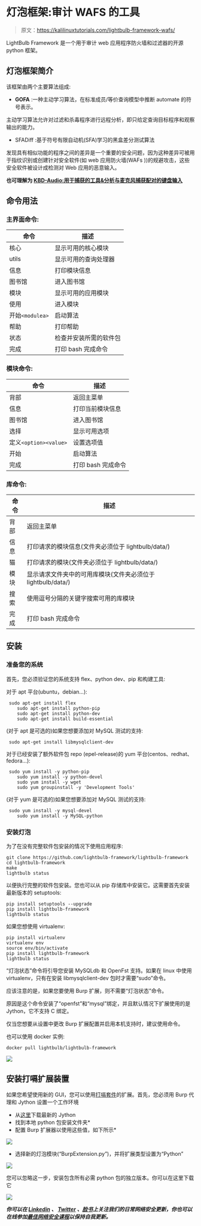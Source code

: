 # 灯泡框架:审计 WAFS 的工具

> 原文：<https://kalilinuxtutorials.com/lightbulb-framework-wafs/>

LightBulb Framework 是一个用于审计 web 应用程序防火墙和过滤器的开源 python 框架。

## **灯泡框架简介**

该框架由两个主要算法组成:

*   **GOFA** :一种主动学习算法，在标准成员/等价查询模型中推断 automate 的符号表示。

主动学习算法允许对过滤和杀毒程序进行远程分析，即只给定查询目标程序和观察输出的能力。

*   SFADiff :基于符号有限自动机(SFA)学习的黑盒差分测试算法

发现具有相似功能的程序之间的差异是一个重要的安全问题，因为这种差异可被用于指纹识别或创建针对安全软件(如 web 应用防火墙(WAFs ))的规避攻击，这些安全软件被设计成检测对 Web 应用的恶意输入。

**也可理解为 [KBD-Audio:用于捕获的工具&分析与麦克风捕获配对的键盘输入](https://kalilinuxtutorials.com/kbd-audio-keyboard-microphone-capture/)**

## **命令用法**

### **主界面命令:**

| 命令 | 描述 |
| --- | --- |
| 核心 | 显示可用的核心模块 |
| utils | 显示可用的查询处理器 |
| 信息 | 打印模块信息 |
| 图书馆 | 进入图书馆 |
| 模块 | 显示可用的应用模块 |
| 使用 | 进入模块 |
| 开始`<modulea>` | 启动算法 |
| 帮助 | 打印帮助 |
| 状态 | 检查并安装所需的软件包 |
| 完成 | 打印 bash 完成命令 |

### **模块命令:**

| 命令 | 描述 |
| --- | --- |
| 背部 | 返回主菜单 |
| 信息 | 打印当前模块信息 |
| 图书馆 | 进入图书馆 |
| 选择 | 显示可用选项 |
| 定义`<option><value>` | 设置选项值 |
| 开始 | 启动算法 |
| 完成 | 打印 bash 完成命令 |

### **库命令:**

| 命令 | 描述 |
| --- | --- |
| 背部 | 返回主菜单 |
| 信息 | 打印请求的模块信息(文件夹必须位于 lightbulb/data/) |
| 猫 | 打印请求的模块(文件夹必须位于 lightbulb/data/) |
| 模块 | 显示请求文件夹中的可用库模块(文件夹必须位于 lightbulb/data/) |
| 搜索 | 使用逗号分隔的关键字搜索可用的库模块 |
| 完成 | 打印 bash 完成命令 |

## **安装**

### **准备您的系统**

首先，您必须验证您的系统支持 flex、python dev、pip 和构建工具:

对于 apt 平台(ubuntu，debian…):

```
 sudo apt-get install flex
	sudo apt-get install python-pip
	sudo apt-get install python-dev
	sudo apt-get install build-essential
```

(对于 apt 是可选的)如果您想要添加对 MySQL 测试的支持:

```
 sudo apt-get install libmysqlclient-dev
```

对于已经安装了额外软件包 repo (epel-release)的 yum 平台(centos、redhat、fedora…):

```
 sudo yum install -y python-pip
	sudo yum install -y python-devel
	sudo yum install -y wget
	sudo yum groupinstall -y 'Development Tools'
```

(对于 yum 是可选的)如果您想要添加对 MySQL 测试的支持:

```
 sudo yum install -y mysql-devel 
	sudo yum install -y MySQL-python
```

### **安装灯泡**

为了在没有完整软件包安装的情况下使用应用程序:

```
git clone https://github.com/lightbulb-framework/lightbulb-framework
cd lightbulb-framework
make
lightbulb status
```

以便执行完整的软件包安装。您也可以从 pip 存储库中安装它。这需要首先安装最新版本的 setuptools:

```
pip install setuptools --upgrade
pip install lightbulb-framework
lightbulb status
```

如果您想使用 virtualenv:

```
pip install virtualenv
virtualenv env
source env/bin/activate
pip install lightbulb-framework
lightbulb status
```

“灯泡状态”命令将引导您安装 MySQLdb 和 OpenFst 支持。如果在 linux 中使用 virtualenv，只有在安装 libmysqlclient-dev 包时才需要“sudo”命令。

应该注意的是，如果您要使用 Burp 扩展，则不需要“灯泡状态”命令。

原因是这个命令安装了“openfst”和“mysql”绑定，并且默认情况下扩展使用的是 Jython，它不支持 C 绑定。

仅当您想要从设置中更改 Burp 扩展配置并启用本机支持时，建议使用命令。

也可以使用 docker 实例:

```
docker pull lightbulb/lightbulb-framework
```

![](img/3620b81f65d14b471995419d2efd14cf.png)

## **安装打嗝扩展装置**

如果您希望使用新的 GUI，您可以使用[打嗝套件](https://portswigger.net/burp/)的扩展。首先，您必须用 Burp 代理和 Jython 设置一个工作环境

*   从[这里](http://www.jython.org/downloads.html)下载最新的 Jython
*   找到本地 python 包安装文件夹*
*   配置 Burp 扩展器以使用这些值，如下所示*

![](img/744294fcf11ed1d333f99edaa1a9e49d.png)

*   选择新的灯泡模块(“BurpExtension.py”)，并将扩展类型设置为“Python”

![](img/9d0b3dc0786dabcb64a31953bc688f78.png)

您可以忽略这一步，安装包含所有必需 python 包的独立版本。你可以在这里下载它

[![](img/d861a9096555aeb1980fc054015933d7.png)](https://github.com/lightbulb-framework/lightbulb-framework)

***你可以在 [Linkedin](https://www.linkedin.com/company/gbhackers/) 、 [Twitter](https://twitter.com/GbhackerOn) 、[脸书](https://www.facebook.com/gbhackersadmin)上关注我们的日常网络安全更新，你也可以在线参加[最佳网络安全课程](https://ethicalhackersacademy.com/)以保持自我更新。***